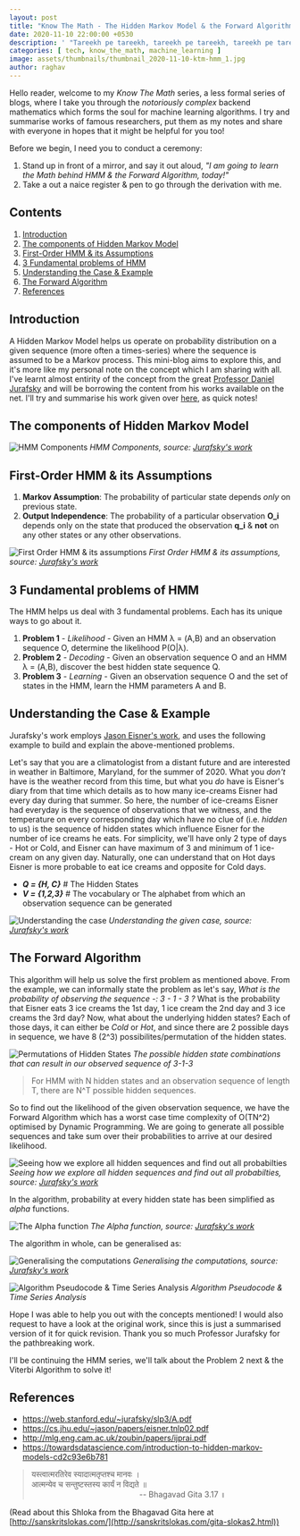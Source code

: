 ```yaml
---
layout: post
title: "Know The Math - The Hidden Markov Model & the Forward Algorithm"
date: 2020-11-10 22:00:00 +0530
description: ' "Tareekh pe tareekh, tareekh pe tareekh, tareekh pe tareekh milti gayi My Lord, par insaaf nahi mila" - Sunny Deol from movie Damini '
categories: [ tech, know_the_math, machine_learning ]
image: assets/thumbnails/thumbnail_2020-11-10-ktm-hmm_1.jpg
author: raghav
---
```


[hmm_components]: ../assets/post_imgs/2020-11-10-ktm-hmm_1/hmm_components.png
[hmm_first_order_assumptions]: ../assets/post_imgs/2020-11-10-ktm-hmm_1/hmm_assumptions.jpg
[understanding_the_case]: ../assets/post_imgs/2020-11-10-ktm-hmm_1/case_intro.PNG
[hidden_state_permutation]: ../assets/post_imgs/2020-11-10-ktm-hmm_1/hidden_state_permutations.jpg
[forward_algorithm_1]: ../assets/post_imgs/2020-11-10-ktm-hmm_1/forward_algorithm_1.PNG
[forward_algorithm_2]: ../assets/post_imgs/2020-11-10-ktm-hmm_1/forward_algorithm_2.jpg
[forward_algorithm_3]: ../assets/post_imgs/2020-11-10-ktm-hmm_1/forward_algorithm_3.PNG
[forward_algorithm_4]: ../assets/post_imgs/2020-11-10-ktm-hmm_1/forward_algorithm_4.jpg
[jurafskys_work]: https://web.stanford.edu/~jurafsky/slp3/A.pdf
[eisner_work]: https://cs.jhu.edu/~jason/papers/eisner.tnlp02.pdf

Hello reader, welcome to my _Know The Math_ series, a less formal series of blogs, where I take you through the *notoriously complex* backend mathematics which forms the soul for machine learning algorithms. I try and summarise works of famous researchers, put them as my notes and share with everyone in hopes that it might be helpful for you too!

Before we begin, I need you to conduct a ceremony:

1. Stand up in front of a mirror, and say it out aloud, _"I am going to learn the Math behind HMM & the Forward Algorithm, today!"_
2. Take a out a naice register & pen to go through the derivation with me.

## Contents

1. [Introduction](#introduction)
2. [The components of Hidden Markov Model](#the-components-of-hidden-markov-model)
3. [First-Order HMM & its Assumptions](#first-order-hmm--its-assumptions)
4. [3 Fundamental problems of HMM](#3-fundamental-problems-of-hmm)
5. [Understanding the Case & Example](#understanding-the-case--example)
6. [The Forward Algorithm](#the-forward-algorithm)
7. [References](#references)

## Introduction

A Hidden Markov Model helps us operate on probability distribution on a given sequence (more often a times-series) where the sequence is assumed to be a Markov process. This mini-blog aims to explore this, and it's more like my personal note on the concept which I am sharing with all. I've learnt almost entirity of the concept from the great [Professor Daniel Jurafsky](https://en.wikipedia.org/wiki/Dan_Jurafsky) and will be borrowing the content from his works available on the net. I'll try and summarise his work given over [here][jurafskys_work], as quick notes!

## The components of Hidden Markov Model

![HMM Components][hmm_components]
*HMM Components, source: [Jurafsky's work][jurafskys_work]*

## First-Order HMM & its Assumptions

1. **Markov Assumption**: The probability of particular state depends _only_ on previous state.
2. **Output Independence**: The probability of a particular observation **O_i** depends only on the state that produced the observation **q_i** & **not** on any other states or any other observations.

![First Order HMM & its assumptions][hmm_first_order_assumptions]
*First Order HMM & its assumptions, source: [Jurafsky's work][jurafskys_work]*

## 3 Fundamental problems of HMM

The HMM helps us deal with 3 fundamental problems. Each has its unique ways to go about it.

1. **Problem 1** - _Likelihood_ - Given an HMM λ = (A,B) and an observation sequence O, determine the likelihood P(O\|λ).
2. **Problem 2** - _Decoding_ - Given an observation sequence O and an HMM λ = (A,B), discover the best hidden state sequence Q.
3. **Problem 3** - _Learning_ - Given an observation sequence O and the set of states in the HMM, learn the HMM parameters A and B.

## Understanding the Case & Example

Jurafsky's work employs [Jason Eisner's work][eisner_work], and uses the following example to build and explain the above-mentioned problems.

Let's say that you are a climatologist from a distant future and are interested in weather in Baltimore, Maryland, for the summer of 2020. What you _don't_ have is the weather record from this time, but what you _do_ have is Eisner's diary from that time which details as to how many ice-creams Eisner had every day during that summer. So here, the number of ice-creams Eisner had everyday is the sequence of observations that we witness, and the temperature on every corresponding day which have no clue of (i.e. _hidden_ to us) is the sequence of hidden states which influence Eisner for the number of ice creams he eats. For simplicity, we'll have only 2 type of days - Hot or Cold, and Eisner can have maximum of 3 and minimum of 1 ice-cream on any given day. Naturally, one can understand that on Hot days Eisner is more probable to eat ice creams and opposite for Cold days.

+ _**Q = {H, C}**_ # The Hidden States
+ _**V = {1,2,3}**_ # The vocabulary or The alphabet from which an observation sequence can be generated

![Understanding the case][understanding_the_case]
*Understanding the given case, source: [Jurafsky's work][jurafskys_work]*

## The Forward Algorithm

This algorithm will help us solve the first problem as mentioned above. From the example, we can informally state the problem as let's say, _What is the probability of observing the sequence -: 3 - 1 - 3 ?_ What is the probability that Eisner eats 3 ice creams the 1st day, 1 ice cream the 2nd day and 3 ice creams the 3rd day? Now, what about the underlying hidden states? Each of those days, it can either be _Cold_ or _Hot_, and since there are 2 possible days in sequence, we have 8 (2^3) possibilites/permutation of the hidden states.

![Permutations of Hidden States][hidden_state_permutation]
*The possible hidden state combinations that can result in our observed sequence of 3-1-3*

> For HMM with N hidden states and an observation sequence of length T, there are N^T possible hidden sequences.

So to find out the likelihood of the given observation sequence, we have the Forward Algorithm which has a worst case time complexity of O(TN^2) optimised by Dynamic Programming. We are going to generate all possible sequences and take sum over their probabilities to arrive at our desired likelihood.

![Seeing how we explore all hidden sequences and find out all probabilties][forward_algorithm_1]
*Seeing how we explore all hidden sequences and find out all probabilties, source: [Jurafsky's work][jurafskys_work]*

In the algorithm, probability at every hidden state has been simplified as _alpha_ functions.

![The Alpha function][forward_algorithm_2]
*The Alpha function, source: [Jurafsky's work][jurafskys_work]*

The algorithm in whole, can be generalised as:

![Generalising the computations][forward_algorithm_3]
*Generalising the computations, source: [Jurafsky's work][jurafskys_work]*

![Algorithm Pseudocode & Time Series Analysis][forward_algorithm_4]
*Algorithm Pseudocode & Time Series Analysis*

Hope I was able to help you out with the concepts mentioned! I would also request to have a look at the original work, since this is just a summarised version of it for quick revision. Thank you so much Professor Jurafsky for the pathbreaking work.

I'll be continuing the HMM series, we'll talk about the Problem 2 next & the Viterbi Algorithm to solve it!

## References

+ <https://web.stanford.edu/~jurafsky/slp3/A.pdf>
+ <https://cs.jhu.edu/~jason/papers/eisner.tnlp02.pdf>
+ <http://mlg.eng.cam.ac.uk/zoubin/papers/ijprai.pdf>
+ <https://towardsdatascience.com/introduction-to-hidden-markov-models-cd2c93e6b781>

> यस्त्वात्मरतिरेव स्यादात्मतृप्तश्च मानवः ।   
> आत्मन्येव च सन्तुष्टस्तस्य कार्यं न विद्यते ॥                  
> &nbsp;&nbsp;&nbsp;&nbsp;&nbsp;&nbsp;&nbsp;&nbsp;&nbsp;&nbsp;&nbsp;&nbsp;&nbsp;&nbsp;&nbsp;&nbsp;&nbsp;&nbsp;&nbsp;&nbsp;&nbsp;&nbsp;&nbsp;&nbsp;&nbsp;&nbsp;&nbsp;&nbsp;&nbsp;&nbsp;&nbsp;&nbsp;&nbsp;&nbsp;&nbsp;&nbsp;&nbsp;&nbsp;&nbsp;&nbsp;&nbsp;&nbsp;&nbsp;&nbsp;&nbsp;&nbsp;&nbsp;&nbsp;&nbsp;-- Bhagavad Gita 3.17 ॥

(Read about this Shloka from the Bhagavad Gita here at [http://sanskritslokas.com/](http://sanskritslokas.com/gita-slokas2.html))
